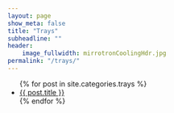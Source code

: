 ```yaml
---
layout: page
show_meta: false
title: "Trays"
subheadline: ""
header:
    image_fullwidth: mirrotronCoolingHdr.jpg
permalink: "/trays/"
---
```

<ul>
    {% for post in site.categories.trays %}
    <li><a href="{{ site.url }}{{ site.baseurl }}{{ post.url }}">{{ post.title }}</a></li>
    {% endfor %}
</ul>